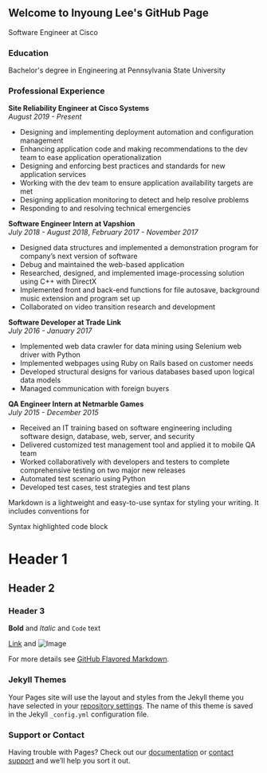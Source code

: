 ## Welcome to Inyoung Lee's GitHub Page
Software Engineer at Cisco

### Education
Bachelor's degree in Engineering at Pennsylvania State University

### Professional Experience
**Site Reliability Engineer at Cisco Systems**                      
*August 2019 - Present*
- Designing and implementing deployment automation and configuration management
- Enhancing application code and making recommendations to the dev team to ease application operationalization
- Designing and enforcing best practices and standards for new application services
- Working with the dev team to ensure application availability targets are met
- Designing application monitoring to detect and help resolve problems
- Responding to and resolving technical emergencies

**Software Engineer Intern at Vapshion**  
*July 2018 - August 2018*, *February 2017 - November 2017*
- Designed data structures and implemented a demonstration program for company’s next version of software
- Debug and maintained the web-based application
- Researched, designed, and implemented image-processing solution using C++ with DirectX
- Implemented front and back-end functions for file autosave, background music extension and program set up
- Collaborated on video transition research and development

**Software Developer at Trade Link**   
*July 2016 - January 2017*
- Implemented web data crawler for data mining using Selenium web driver with Python
- Implemented webpages using Ruby on Rails based on customer needs
- Developed structural designs for various databases based upon logical data models
- Managed communication with foreign buyers

**QA Engineer Intern at Netmarble Games**   
*July 2015 - December 2015*
- Received an IT training based on software engineering including software design, database, web, server, and security
- Delivered customized test management tool and applied it to mobile QA team
- Worked collaboratively with developers and testers to complete comprehensive testing on two major new releases
- Automated test scenario using Python
- Developed test cases, test strategies and test plans

Markdown is a lightweight and easy-to-use syntax for styling your writing. It includes conventions for


Syntax highlighted code block

# Header 1
## Header 2
### Header 3

**Bold** and _Italic_ and `Code` text

[Link](url) and ![Image](src)


For more details see [GitHub Flavored Markdown](https://guides.github.com/features/mastering-markdown/).

### Jekyll Themes

Your Pages site will use the layout and styles from the Jekyll theme you have selected in your [repository settings](https://github.com/iol5045/iol5045.github.io/settings). The name of this theme is saved in the Jekyll `_config.yml` configuration file.

### Support or Contact

Having trouble with Pages? Check out our [documentation](https://help.github.com/categories/github-pages-basics/) or [contact support](https://github.com/contact) and we’ll help you sort it out.
